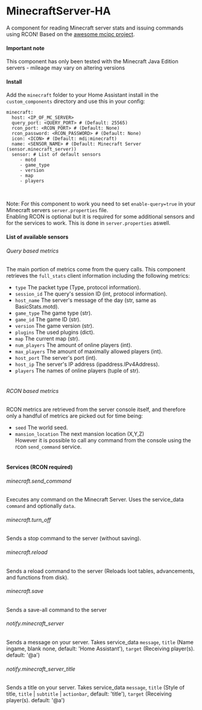 # MinecraftServer-HA
A component for reading Minecraft server stats and issuing commands using RCON! Based on the [awesome mcipc project](https://github.com/conqp/mcipc). <br>

#### Important note
This component has only been tested with the Minecraft Java Edition servers - mileage may vary on altering versions

#### Install
Add the `minecraft` folder to your Home Assistant install in the `custom_components` directory and use this in your config:
```
minecraft:
  host: <IP_OF_MC_SERVER>
  query_port: <QUERY_PORT> # (Default: 25565)
  rcon_port: <RCON_PORT> # (Default: None)
  rcon_password: <RCON_PASSWORD> # (Default: None)
  icon: <ICON> # (Default: mdi:minecraft)
  name: <SENSOR_NAME> # (Default: Minecraft Server (sensor.minecraft_server))
  sensor: # List of default sensors
     - motd
     - game_type
     - version
     - map
     - players
```
<br>

Note: For this component to work you need to set `enable-query=true` in your Minecraft servers `server.properties` file. <br>
Enabling RCON is optional but it is required for some additional sensors and for the services to work. This is done in `server.properties` aswell.

#### List of available sensors
###### Query based metrics
The main portion of metrics come from the query calls. This component retrieves the `full_stats` client information including the following metrics: <br>
- `type` The packet type (Type, protocol information). <br>
- `session_id` The query's session ID (int, protocol information). <br>
- `host_name` The server's message of the day (str, same as BasicStats.motd). <br>
- `game_type` The game type (str). <br>
- `game_id` The game ID (str). <br>
- `version` The game version (str). <br>
- `plugins` The used plugins (dict). <br>
- `map` The current map (str). <br>
- `num_players` The amount of online players (int). <br>
- `max_players` The amount of maximally allowed players (int). <br>
- `host_port` The server's port (int). <br>
- `host_ip` The server's IP address (ipaddress.IPv4Address). <br>
- `players` The names of online players (tuple of str). <br> <br>

###### RCON based metrics
RCON metrics are retrieved from the server console itself, and therefore only a handful of metrics are picked out for time being: <br>
- `seed` The world seed. <br>
- `mansion_location` The next mansion location (X,Y,Z) <br>
However it is possible to call any command from the console using the rcon `send_command` service. <br> <br>

#### Services (RCON required)
###### minecraft.send_command
Executes any command on the Minecraft Server. Uses the service_data `command` and optionally `data`. <br>
###### minecraft.turn_off
Sends a stop command to the server (without saving). <br>
###### minecraft.reload
Sends a reload command to the server (Reloads loot tables, advancements, and functions from disk). <br>
###### minecraft.save
Sends a save-all command to the server <br>
###### notify.minecraft_server
Sends a message on your server. Takes service_data `message`, `title` (Name ingame, blank none, default: 'Home Assistant'), `target` (Receiving player(s). default: '@a') <br>
###### notify.minecraft_server_title
Sends a title on your server. Takes service_data `message`, `title` (Style of title, `title` | `subtitle` | `actionbar`, default: 'title'), `target` (Receiving player(s). default: '@a')

